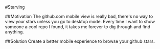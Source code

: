 #Starving

##Motivation
The github.com mobile view is really bad, there's no way to view your
stars unless you go to desktop mode. Every time I want to show someone
a cool repo I found, it takes me forever to dig through and find
anything.

##Solution
Create a better mobile experience to browse your github stars.
